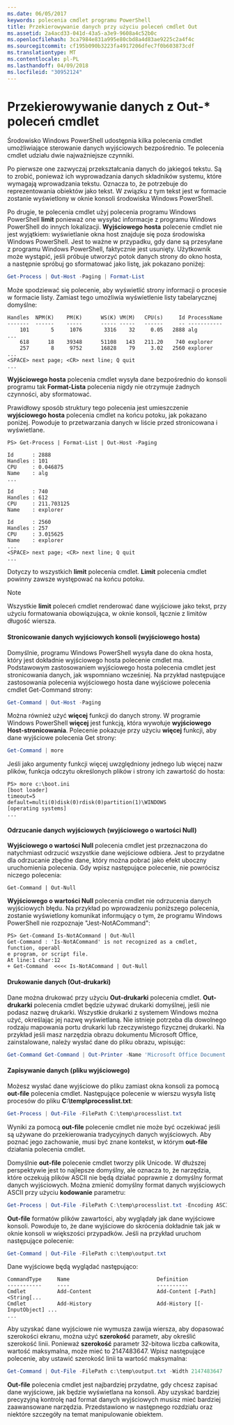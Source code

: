 ```yaml
---
ms.date: 06/05/2017
keywords: polecenia cmdlet programu PowerShell
title: Przekierowywanie danych przy użyciu poleceń cmdlet Out
ms.assetid: 2a4acd33-041d-43a5-a3e9-9608a4c52b0c
ms.openlocfilehash: 3ca7984e831a995e80cbd8a4d83ae9225c2a4f4c
ms.sourcegitcommit: cf195b090b3223fa4917206dfec7f0b603873cdf
ms.translationtype: MT
ms.contentlocale: pl-PL
ms.lasthandoff: 04/09/2018
ms.locfileid: "30952124"
---
```

# <a name="redirecting-data-with-out--cmdlets"></a>Przekierowywanie danych z Out-* poleceń cmdlet

Środowisko Windows PowerShell udostępnia kilka polecenia cmdlet umożliwiające sterowanie danych wyjściowych bezpośrednio. Te polecenia cmdlet udziału dwie najważniejsze czynniki.

Po pierwsze one zazwyczaj przekształcania danych do jakiegoś tekstu. Są to zrobić, ponieważ ich wyprowadzania danych składników systemu, które wymagają wprowadzania tekstu. Oznacza to, że potrzebuje do reprezentowania obiektów jako tekst. W związku z tym tekst jest w formacie zostanie wyświetlony w oknie konsoli środowiska Windows PowerShell.

Po drugie, te polecenia cmdlet użyj polecenia programu Windows PowerShell **limit** ponieważ one wysyłać informacje z programu Windows PowerShell do innych lokalizacji. **Wyjściowego hosta** polecenie cmdlet nie jest wyjątkiem: wyświetlanie okna host znajduje się poza środowiska Windows PowerShell. Jest to ważne w przypadku, gdy dane są przesyłane z programu Windows PowerShell, faktycznie jest usunięty. Użytkownik może wystąpić, jeśli próbuje utworzyć potok danych strony do okno hosta, a następnie spróbuj go sformatować jako listę, jak pokazano poniżej:

```powershell
Get-Process | Out-Host -Paging | Format-List
```

Może spodziewać się polecenie, aby wyświetlić strony informacji o procesie w formacie listy. Zamiast tego umożliwia wyświetlenie listy tabelarycznej domyślne:

```output
Handles  NPM(K)    PM(K)      WS(K) VM(M)   CPU(s)     Id ProcessName
-------  ------    -----      ----- -----   ------     -- -----------
    101       5     1076       3316    32     0.05   2888 alg
...
    618      18    39348      51108   143   211.20    740 explorer
    257       8     9752      16828    79     3.02   2560 explorer
...
<SPACE> next page; <CR> next line; Q quit
...
```

**Wyjściowego hosta** polecenia cmdlet wysyła dane bezpośrednio do konsoli programu tak **Format-Lista** polecenia nigdy nie otrzymuje żadnych czynności, aby sformatować.

Prawidłowy sposób struktury tego polecenia jest umieszczenie **wyjściowego hosta** polecenia cmdlet na końcu potoku, jak pokazano poniżej. Powoduje to przetwarzania danych w liście przed stronicowana i wyświetlane.

```
PS> Get-Process | Format-List | Out-Host -Paging

Id      : 2888
Handles : 101
CPU     : 0.046875
Name    : alg
...

Id      : 740
Handles : 612
CPU     : 211.703125
Name    : explorer

Id      : 2560
Handles : 257
CPU     : 3.015625
Name    : explorer
...
<SPACE> next page; <CR> next line; Q quit
...
```

Dotyczy to wszystkich **limit** polecenia cmdlet. **Limit** polecenia cmdlet powinny zawsze występować na końcu potoku.

> [!NOTE]
> Wszystkie **limit** poleceń cmdlet renderować dane wyjściowe jako tekst, przy użyciu formatowania obowiązująca, w oknie konsoli, łącznie z limitów długość wiersza.

#### <a name="paging-console-output-out-host"></a>Stronicowanie danych wyjściowych konsoli (wyjściowego hosta)

Domyślnie, programu Windows PowerShell wysyła dane do okna hosta, który jest dokładnie wyjściowego hosta polecenie cmdlet ma. Podstawowym zastosowaniem wyjściowego hosta polecenia cmdlet jest stronicowania danych, jak wspomniano wcześniej. Na przykład następujące zastosowania polecenia wyjściowego hosta dane wyjściowe polecenia cmdlet Get-Command strony:

```powershell
Get-Command | Out-Host -Paging
```

Można również użyć **więcej** funkcji do danych strony. W programie Windows PowerShell **więcej** jest funkcją, która wywołuje **wyjściowego Host-stronicowania**. Polecenie pokazuje przy użyciu **więcej** funkcji, aby dane wyjściowe polecenia Get strony:

```powershell
Get-Command | more
```

Jeśli jako argumenty funkcji więcej uwzględniony jednego lub więcej nazw plików, funkcja odczytu określonych plików i strony ich zawartość do hosta:

```
PS> more c:\boot.ini
[boot loader]
timeout=5
default=multi(0)disk(0)rdisk(0)partition(1)\WINDOWS
[operating systems]
...
```

#### <a name="discarding-output-out-null"></a>Odrzucanie danych wyjściowych (wyjściowego o wartości Null)

**Wyjściowego o wartości Null** polecenia cmdlet jest przeznaczona do natychmiast odrzucić wszystkie dane wejściowe odbiera. Jest to przydatne dla odrzucanie zbędne dane, który można pobrać jako efekt uboczny uruchomienia polecenia. Gdy wpisz następujące polecenie, nie powrócisz niczego polecenia:

```powreshell
Get-Command | Out-Null
```

**Wyjściowego o wartości Null** polecenia cmdlet nie odrzucenia danych wyjściowych błędu. Na przykład po wprowadzeniu poniższego polecenia, zostanie wyświetlony komunikat informujący o tym, że programu Windows PowerShell nie rozpoznaje "Jest-NotACommand":

```
PS> Get-Command Is-NotACommand | Out-Null
Get-Command : 'Is-NotACommand' is not recognized as a cmdlet, function, operabl
e program, or script file.
At line:1 char:12
+ Get-Command  <<<< Is-NotACommand | Out-Null
```

#### <a name="printing-data-out-printer"></a>Drukowanie danych (Out-drukarki)

Dane można drukować przy użyciu **Out-drukarki** polecenia cmdlet. **Out-drukarki** polecenia cmdlet będzie używać drukarki domyślnej, jeśli nie podasz nazwę drukarki. Wszystkie drukarki z systemem Windows można użyć, określając jej nazwę wyświetlaną. Nie istnieje potrzeba dla dowolnego rodzaju mapowania portu drukarki lub rzeczywistego fizycznej drukarki. Na przykład jeśli masz narzędzia obrazu dokumentu Microsoft Office, zainstalowane, należy wysłać dane do pliku obrazu, wpisując:

```powershell
Get-Command Get-Command | Out-Printer -Name 'Microsoft Office Document Image Writer'
```

#### <a name="saving-data-out-file"></a>Zapisywanie danych (pliku wyjściowego)

Możesz wysłać dane wyjściowe do pliku zamiast okna konsoli za pomocą **out-file** polecenia cmdlet. Następujące polecenie w wierszu wysyła listę procesów do pliku **C:\\temp\\processlist.txt**:

```powershell
Get-Process | Out-File -FilePath C:\temp\processlist.txt
```

Wyniki za pomocą **out-file** polecenie cmdlet nie może być oczekiwać jeśli są używane do przekierowania tradycyjnych danych wyjściowych. Aby poznać jego zachowanie, musi być znane kontekst, w którym **out-file** działania polecenia cmdlet.

Domyślnie **out-file** polecenie cmdlet tworzy plik Unicode. W dłuższej perspektywie jest to najlepsze domyślny, ale oznacza to, że narzędzia, które oczekują plików ASCII nie będą działać poprawnie z domyślny format danych wyjściowych. Można zmienić domyślny format danych wyjściowych ASCII przy użyciu **kodowanie** parametru:

```powershell
Get-Process | Out-File -FilePath C:\temp\processlist.txt -Encoding ASCII
```

**Out-file** formatów plików zawartości, aby wyglądały jak dane wyjściowe konsoli. Powoduje to, że dane wyjściowe do skrócenia dokładnie tak jak w oknie konsoli w większości przypadków. Jeśli na przykład uruchom następujące polecenie:

```powershell
Get-Command | Out-File -FilePath c:\temp\output.txt
```

Dane wyjściowe będą wyglądać następująco:

```output
CommandType     Name                            Definition
-----------     ----                            ----------
Cmdlet          Add-Content                     Add-Content [-Path] <String[...
Cmdlet          Add-History                     Add-History [[-InputObject] ...
...
```

Aby uzyskać dane wyjściowe nie wymusza zawija wiersza, aby dopasować szerokości ekranu, można użyć **szerokość** parametr, aby określić szerokość linii. Ponieważ **szerokość** parametr 32-bitowa liczba całkowita, wartość maksymalna, może mieć to 2147483647. Wpisz następujące polecenie, aby ustawić szerokość linii ta wartość maksymalna:

```powershell
Get-Command | Out-File -FilePath c:\temp\output.txt -Width 2147483647
```

**Out-file** polecenia cmdlet jest najbardziej przydatne, gdy chcesz zapisać dane wyjściowe, jak będzie wyświetlana na konsoli. Aby uzyskać bardziej precyzyjną kontrolę nad format danych wyjściowych musisz mieć bardziej zaawansowane narzędzia. Przedstawiono w następnego rozdziału oraz niektóre szczegóły na temat manipulowanie obiektem.